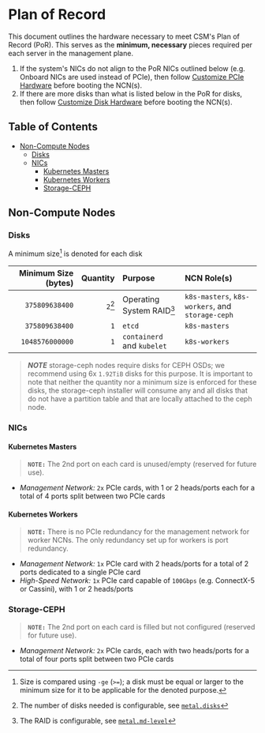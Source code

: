 # Plan of Record

This document outlines the hardware necessary to meet CSM's Plan of Record (PoR). This serves as the
**minimum, necessary** pieces required per each server in the management plane.

1. If the system's NICs do not align to the PoR NICs outlined below (e.g. Onboard NICs are used
   instead of PCIe), then
   follow [Customize PCIe Hardware](../operations/node_management/Customize_PCIe_Hardware.md) before
   booting the NCN(s).
1. If there are more disks than what is listed below in the PoR for disks, then
   follow [Customize Disk Hardware](../operations/node_management/Customize_Disk_Hardware.md) before
   booting the NCN(s).

## Table of Contents

* [Non-Compute Nodes](#non-compute-nodes)
  * [Disks](#disks)
  * [NICs](#nics)
    * [Kubernetes Masters](#kubernetes-masters)
    * [Kubernetes Workers](#kubernetes-workers)
    * [Storage-CEPH](#storage-ceph)

## Non-Compute Nodes

### Disks

A minimum size[^1] is denoted for each disk

| Minimum Size (bytes) | Quantity | Purpose                    | NCN Role(s)                                      |
|---------------------:|---------:|:---------------------------|:-------------------------------------------------|
|       `375809638400` |  `2`[^2] | Operating System RAID[^3]  | `k8s-masters`, `k8s-workers`, and `storage-ceph` |
|       `375809638400` |      `1` | `etcd`                     | `k8s-masters`                                    |                                    
|      `1048576000000` |      `1` | `containerd` and `kubelet` | `k8s-workers`                                    |                                    

> ***NOTE*** storage-ceph nodes require disks for CEPH OSDs; we recommend using 6x `1.92TiB` disks
> for this purpose. It is important to note that neither the quantity nor a minimum size is enforced
> for these disks, the storage-ceph installer will consume any and all disks that do not have a
> partition table and that are locally attached to the ceph node.

[^1]: Size is compared using `-ge` (`>=`); a disk must be equal or larger to the minimum size for it
to be applicable for the denoted purpose.
[^2]: The number of disks needed is configurable,
see [`metal.disks`](https://github.com/Cray-HPE/dracut-metal-mdsquash/blob/main/README.adoc#metaldisks)
[^3]: The RAID is configurable,
see [`metal.md-level`](https://github.com/Cray-HPE/dracut-metal-mdsquash/blob/main/README.adoc#metalmd-level)

### NICs

#### Kubernetes Masters

> **`NOTE:`** The 2nd port on each card is unused/empty (reserved for future use).

* *Management Network:* `2x` PCIe cards, with 1 or 2 heads/ports each for a total of 4 ports split
  between two PCIe cards

#### Kubernetes Workers

> **`NOTE:`** There is no PCIe redundancy for the management network for worker NCNs. The only
> redundancy set up for workers is port redundancy.

* *Management Network:* `1x` PCIe card with 2 heads/ports for a total of 2 ports dedicated to a
  single PCIe card
* *High-Speed Network:* `1x` PCIe card capable of `100Gbps` (e.g. ConnectX-5 or Cassini), with 1 or
  2 heads/ports

### Storage-CEPH

> **`NOTE:`** The 2nd port on each card is filled but not configured (reserved for future use).

* *Management Network:* `2x` PCIe cards, each with two heads/ports for a total of four ports split
  between two PCIe cards
